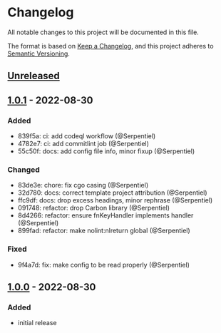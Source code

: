 # Changelog

All notable changes to this project will be documented in this file.

The format is based on [Keep a Changelog](https://keepachangelog.com/en/1.0.0/), and this project adheres
to [Semantic Versioning](https://semver.org/spec/v2.0.0.html).

## [Unreleased]

<!-- ### Added -->

<!-- ### Changed -->

<!-- ### Deprecated -->

<!-- ### Removed -->

<!-- ### Fixed -->

<!-- ### Security -->

## [1.0.1] - 2022-08-30

### Added

- 839f5a: ci: add codeql workflow (@Serpentiel)
- 4782e7: ci: add commitlint job (@Serpentiel)
- 55c50f: docs: add config file info, minor fixup (@Serpentiel)

### Changed

- 83de3e: chore: fix cgo casing (@Serpentiel)
- 32d780: docs: correct template project attribution (@Serpentiel)
- ffc9df: docs: drop excess headings, minor rephrase (@Serpentiel)
- 091748: refactor: drop Carbon library (@Serpentiel)
- 8d4266: refactor: ensure fnKeyHandler implements handler (@Serpentiel)
- 899fad: refactor: make nolint:nlreturn global (@Serpentiel)

### Fixed

- 9f4a7d: fix: make config to be read properly (@Serpentiel)

## [1.0.0] - 2022-08-30

### Added

- initial release

[unreleased]: https://github.com/Serpentiel/betterglobekey/compare/v1.0.1...HEAD
[1.0.1]: https://github.com/Serpentiel/betterglobekey/releases/tag/v1.0.1
[1.0.0]: https://github.com/Serpentiel/betterglobekey/releases/tag/v1.0.0
